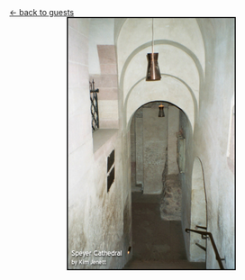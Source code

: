 <script>document.title="𝗯𝟮𝟮 | speyer cathedral by kim"</script>
<div class="goback">
<a href="/guests/">&larr; back to guests</a>
</div>
<center>
<a href="/guests/"><img src="/images/speyer.jpg" height=450 border=0 alt="Speyer Cathedral"></a></center>
